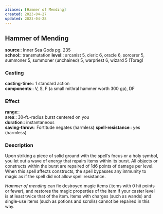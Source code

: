 ```yaml
---
aliases: [Hammer of Mending]
created: 2023-04-27
updated: 2023-04-28
---
```


## Hammer of Mending

**source**:: Inner Sea Gods pg. 235  
**school**:: transmutation
**level**:: arcanist 5, cleric 6, oracle 6, sorcerer 5, summoner 5, summoner (unchained) 5, warpriest 6, wizard 5 (Torag)

### Casting

**casting-time**:: 1 standard action  
**components**:: V, S, F (a small mithral hammer worth 300 gp), DF

### Effect

**range**::  
**area**:: 30-ft.-radius burst centered on you  
**duration**:: instantaneous  
**saving-throw**:: Fortitude negates (harmless)
**spell-resistance**:: yes (harmless)

### Description

Upon striking a piece of solid ground with the spell’s focus or a holy symbol, you let out a wave of energy that repairs items within its burst. All objects or constructs within the burst are repaired of 1d6 points of damage per level. When this spell affects constructs, the spell bypasses any immunity to magic as if the spell did not allow spell resistance.  
  
*Hammer of mending* can fix destroyed magic items (items with 0 hit points or fewer), and restores the magic properties of the item if your caster level is at least twice that of the item. Items with charges (such as wands) and single-use items (such as potions and scrolls) cannot be repaired in this way.
